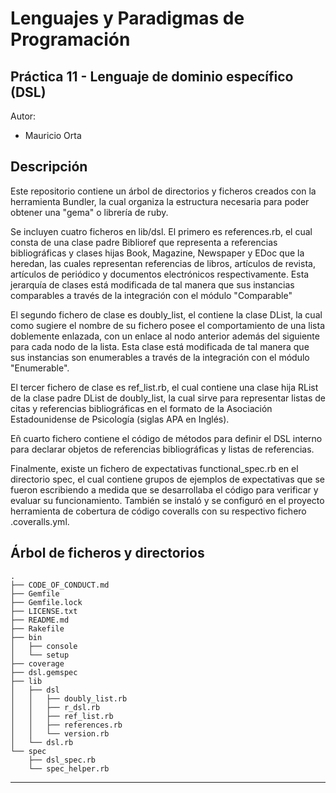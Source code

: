 Lenguajes y Paradigmas de Programación
==================


Práctica 11 - Lenguaje de dominio específico (DSL)
-----------

Autor:

* Mauricio Orta

Descripción
----------------------

Este repositorio contiene un árbol de directorios y ficheros creados con la herramienta Bundler, la cual organiza la estructura necesaria para 
poder obtener una "gema" o librería de ruby.

Se incluyen cuatro ficheros en lib/dsl. El primero es references.rb, el cual consta de una clase padre Biblioref que representa a referencias bibliográficas
y clases hijas Book, Magazine, Newspaper y EDoc que la heredan, las cuales representan referencias de libros, artículos de revista, artículos de periódico y documentos
electrónicos respectivamente. Esta jerarquía de clases está modificada de tal manera que sus instancias comparables a través de la integración con el módulo "Comparable"

El segundo fichero de clase es doubly_list, el contiene la clase DList, la cual como sugiere el nombre de su fichero posee el comportamiento de
una lista doblemente enlazada, con un enlace al nodo anterior además del siguiente para cada nodo de la lista. Esta clase está modificada de tal 
manera que sus instancias son enumerables a través de la integración con el módulo "Enumerable".

El tercer fichero de clase es ref_list.rb, el cual contiene una clase hija RList de la clase padre DList de doubly_list, la cual sirve para representar
listas de citas y referencias bibliográficas en el formato de la Asociación Estadounidense de Psicología (siglas APA en Inglés).

Eñ cuarto fichero contiene el código de métodos para definir el DSL interno para declarar objetos de referencias bibliográficas y listas
de referencias.

Finalmente, existe un fichero de expectativas functional_spec.rb en el directorio spec, el cual contiene grupos de ejemplos de expectativas
que se fueron escribiendo a medida que se desarrollaba el código para verificar y evaluar su funcionamiento. También se instaló y se configuró en el
proyecto herramienta de cobertura de código coveralls con su respectivo fichero .coveralls.yml.

Árbol de ficheros y directorios
-------------------------------
``` 
.
├── CODE_OF_CONDUCT.md
├── Gemfile
├── Gemfile.lock
├── LICENSE.txt
├── README.md
├── Rakefile
├── bin
│   ├── console
│   └── setup
├── coverage
├── dsl.gemspec
├── lib
│   ├── dsl
│   │   ├── doubly_list.rb
│   │   ├── r_dsl.rb
│   │   ├── ref_list.rb
│   │   ├── references.rb
│   │   └── version.rb
│   └── dsl.rb
└── spec
    ├── dsl_spec.rb
    └── spec_helper.rb

``` 
    
---------------------------
